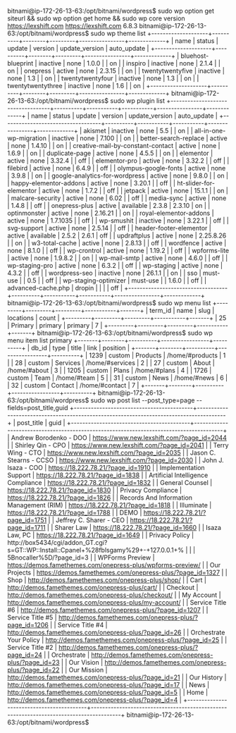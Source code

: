 bitnami@ip-172-26-13-63:/opt/bitnami/wordpress$ sudo wp option get siteurl && sudo wp option get home && sudo wp core version
https://lexshift.com
https://lexshift.com
6.8.3
bitnami@ip-172-26-13-63:/opt/bitnami/wordpress$ sudo wp theme list
+--------------------+----------+--------+---------+----------------+-------------+
| name | status | update | version | update_version | auto_update |
+--------------------+----------+--------+---------+----------------+-------------+
| bluehost-blueprint | inactive | none | 1.0.0 | | on |
| inspiro | inactive | none | 2.1.4 | | on |
| onepress | active | none | 2.3.15 | | on |
| twentytwentyfive | inactive | none | 1.3 | | on |
| twentytwentyfour | inactive | none | 1.3 | | on |
| twentytwentythree | inactive | none | 1.6 | | on |
+--------------------+----------+--------+---------+----------------+-------------+
bitnami@ip-172-26-13-63:/opt/bitnami/wordpress$ sudo wp plugin list
+-----------------------------------+----------+-----------+-----------+----------------+-------------+
| name | status | update | version | update_version | auto_update |
+-----------------------------------+----------+-----------+-----------+----------------+-------------+
| akismet | inactive | none | 5.5 | | on |
| all-in-one-wp-migration | inactive | none | 7.100 | | on |
| better-search-replace | active | none | 1.4.10 | | on |
| creative-mail-by-constant-contact | active | none | 1.6.9 | | on |
| duplicate-page | active | none | 4.5.5 | | on |
| elementor | active | none | 3.32.4 | | off |
| elementor-pro | active | none | 3.32.2 | | off |
| filebird | active | none | 6.4.9 | | off |
| olympus-google-fonts | active | none | 3.9.8 | | on |
| google-analytics-for-wordpress | active | none | 9.8.0 | | on |
| happy-elementor-addons | active | none | 3.20.1 | | off |
| ht-slider-for-elementor | active | none | 1.7.2 | | off |
| jetpack | active | none | 15.1.1 | | on |
| malcare-security | active | none | 6.02 | | off |
| media-sync | active | none | 1.4.8 | | off |
| onepress-plus | active | available | 2.3.8 | 2.3.10 | on |
| optinmonster | active | none | 2.16.21 | | on |
| royal-elementor-addons | active | none | 1.7.1035 | | off |
| wp-smushit | inactive | none | 3.22.1 | | off |
| svg-support | active | none | 2.5.14 | | off |
| header-footer-elementor | active | available | 2.5.2 | 2.6.1 | off |
| updraftplus | active | none | 2.25.8.26 | | on |
| w3-total-cache | active | none | 2.8.13 | | off |
| wordfence | active | none | 8.1.0 | | off |
| wp-crontrol | active | none | 1.19.2 | | off |
| wpforms-lite | active | none | 1.9.8.2 | | on |
| wp-mail-smtp | active | none | 4.6.0 | | off |
| wp-staging-pro | active | none | 6.3.2 | | off |
| wp-staging | active | none | 4.3.2 | | off |
| wordpress-seo | inactive | none | 26.1.1 | | on |
| sso | must-use | | 0.5 | | off |
| wp-staging-optimizer | must-use | | 1.6.0 | | off |
| advanced-cache.php | dropin | | | | off |
+-----------------------------------+----------+-----------+-----------+----------------+-------------+
bitnami@ip-172-26-13-63:/opt/bitnami/wordpress$ sudo wp menu list
+---------+---------+---------+-----------+-------+
| term_id | name | slug | locations | count |
+---------+---------+---------+-----------+-------+
| 25 | Primary | primary | primary | 7 |
+---------+---------+---------+-----------+-------+
bitnami@ip-172-26-13-63:/opt/bitnami/wordpress$ sudo wp menu item list primary
+-------+--------+----------+-----------------+----------+
| db_id | type | title | link | position |
+-------+--------+----------+-----------------+----------+
| 1239 | custom | Products | /home/#products | 1 |
| 28 | custom | Services | /home/#services | 2 |
| 27 | custom | About | /home/#about | 3 |
| 1205 | custom | Plans | /home/#plans | 4 |
| 1726 | custom | Team | /home/#team | 5 |
| 31 | custom | News | /home/#news | 6 |
| 32 | custom | Contact | /home/#contact | 7 |
+-------+--------+----------+-----------------+----------+
bitnami@ip-172-26-13-63:/opt/bitnami/wordpress$ sudo wp post list --post_type=page --fields=post_title,guid
+------------------------------------------+----------------------------------------------------------------------------------------+
| post_title | guid |
+------------------------------------------+----------------------------------------------------------------------------------------+
| Andrew Borodenko - DOO | https://www.new.lexshift.com/?page_id=2044 |
| Shirley Qin - CPO | https://www.new.lexshift.com/?page_id=2041 |
| Terry Wing - CTO | https://www.new.lexshift.com/?page_id=2035 |
| Jason C. Stearns - CCSO | https://www.new.lexshift.com/?page_id=2030 |
| John J. Isaza - COO | https://18.222.78.21/?page_id=1910 |
| Implementation Support | https://18.222.78.21/?page_id=1838 |
| Artificial Intelligence Compliance | https://18.222.78.21/?page_id=1832 |
| General Counsel | https://18.222.78.21/?page_id=1830 |
| Privacy Compliance | https://18.222.78.21/?page_id=1826 |
| Records And Information Management (RIM) | https://18.222.78.21/?page_id=1818 |
| Illuminate | https://18.222.78.21/?page_id=1788 |
| DEMO | https://18.222.78.21/?page_id=1751 |
| Jeffrey C. Sharer - CEO | https://18.222.78.21/?page_id=1711 |
| Sharer Law | https://18.222.78.21/?page_id=1660 |
| Isaza Law, PC | https://18.222.78.21/?page_id=1649 |
| Privacy Policy | http://box5434/cgi/addon_GT.cgi?s=GT::WP::Install::Cpanel+%28fblsgamy%29+-+127.0.0.1+% |
| | 5Bnocaller%5D/?page_id=3 |
| WPForms Preview | https://demos.famethemes.com/onepress-plus/wpforms-preview/ |
| Our Projects | https://demos.famethemes.com/onepress-plus/?page_id=1327 |
| Shop | http://demos.famethemes.com/onepress-plus/shop/ |
| Cart | http://demos.famethemes.com/onepress-plus/cart/ |
| Checkout | http://demos.famethemes.com/onepress-plus/checkout/ |
| My Account | http://demos.famethemes.com/onepress-plus/my-account/ |
| Service Title #6 | http://demos.famethemes.com/onepress-plus/?page_id=1207 |
| Service Title #5 | http://demos.famethemes.com/onepress-plus/?page_id=1206 |
| Service Title #4 | http://demos.famethemes.com/onepress-plus/?page_id=26 |
| Orchestrate Your Policy | http://demos.famethemes.com/onepress-plus/?page_id=25 |
| Service Title #2 | http://demos.famethemes.com/onepress-plus/?page_id=24 |
| Orchestrate | http://demos.famethemes.com/onepress-plus/?page_id=23 |
| Our Vision | http://demos.famethemes.com/onepress-plus/?page_id=22 |
| Our Mission | http://demos.famethemes.com/onepress-plus/?page_id=21 |
| Our History | http://demos.famethemes.com/onepress-plus/?page_id=17 |
| News | http://demos.famethemes.com/onepress-plus/?page_id=5 |
| Home | http://demos.famethemes.com/onepress-plus/?page_id=4 |
+------------------------------------------+----------------------------------------------------------------------------------------+
bitnami@ip-172-26-13-63:/opt/bitnami/wordpress$
